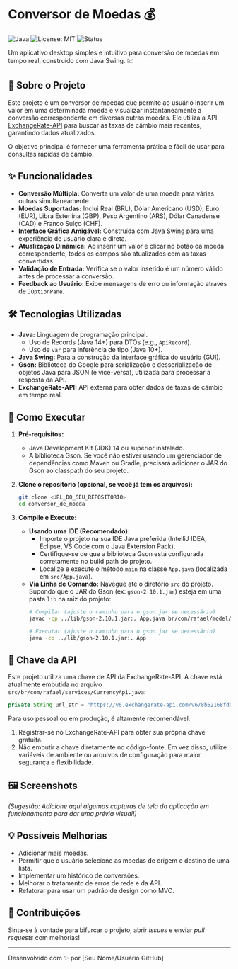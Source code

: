 # Conversor de Moedas 💰

![Java](https://img.shields.io/badge/Java-14%2B-blue?style=for-the-badge&logo=openjdk)
![License: MIT](https://img.shields.io/badge/License-MIT-yellow.svg?style=for-the-badge)
![Status](https://img.shields.io/badge/Status-Em%20Desenvolvimento-green?style=for-the-badge)

Um aplicativo desktop simples e intuitivo para conversão de moedas em tempo real, construído com Java Swing. 💹

## 📖 Sobre o Projeto

Este projeto é um conversor de moedas que permite ao usuário inserir um valor em uma determinada moeda e visualizar instantaneamente a conversão correspondente em diversas outras moedas. Ele utiliza a API [ExchangeRate-API](https://www.exchangerate-api.com/) para buscar as taxas de câmbio mais recentes, garantindo dados atualizados.

O objetivo principal é fornecer uma ferramenta prática e fácil de usar para consultas rápidas de câmbio.

## ✨ Funcionalidades

*   **Conversão Múltipla:** Converta um valor de uma moeda para várias outras simultaneamente.
*   **Moedas Suportadas:** Inclui Real (BRL), Dólar Americano (USD), Euro (EUR), Libra Esterlina (GBP), Peso Argentino (ARS), Dólar Canadense (CAD) e Franco Suíço (CHF).
*   **Interface Gráfica Amigável:** Construída com Java Swing para uma experiência de usuário clara e direta.
*   **Atualização Dinâmica:** Ao inserir um valor e clicar no botão da moeda correspondente, todos os campos são atualizados com as taxas convertidas.
*   **Validação de Entrada:** Verifica se o valor inserido é um número válido antes de processar a conversão.
*   **Feedback ao Usuário:** Exibe mensagens de erro ou informação através de `JOptionPane`.

## 🛠️ Tecnologias Utilizadas

*   **Java:** Linguagem de programação principal.
    *   Uso de Records (Java 14+) para DTOs (e.g., `ApiRecord`).
    *   Uso de `var` para inferência de tipo (Java 10+).
*   **Java Swing:** Para a construção da interface gráfica do usuário (GUI).
*   **Gson:** Biblioteca do Google para serialização e desserialização de objetos Java para JSON (e vice-versa), utilizada para processar a resposta da API.
*   **ExchangeRate-API:** API externa para obter dados de taxas de câmbio em tempo real.

## 🚀 Como Executar

1.  **Pré-requisitos:**
    *   Java Development Kit (JDK) 14 ou superior instalado.
    *   A biblioteca Gson. Se você não estiver usando um gerenciador de dependências como Maven ou Gradle, precisará adicionar o JAR do Gson ao classpath do seu projeto.

2.  **Clone o repositório (opcional, se você já tem os arquivos):**
    ```bash
    git clone <URL_DO_SEU_REPOSITORIO>
    cd conversor_de_moeda
    ```

3.  **Compile e Execute:**
    *   **Usando uma IDE (Recomendado):**
        *   Importe o projeto na sua IDE Java preferida (IntelliJ IDEA, Eclipse, VS Code com o Java Extension Pack).
        *   Certifique-se de que a biblioteca Gson está configurada corretamente no build path do projeto.
        *   Localize e execute o método `main` na classe `App.java` (localizada em `src/App.java`).
    *   **Via Linha de Comando:**
        Navegue até o diretório `src` do projeto. Supondo que o JAR do Gson (ex: `gson-2.10.1.jar`) esteja em uma pasta `lib` na raiz do projeto:
        ```bash
        # Compilar (ajuste o caminho para o gson.jar se necessário)
        javac -cp ../lib/gson-2.10.1.jar:. App.java br/com/rafael/model/Moeda.java br/com/rafael/services/CurrencyApi.java br/com/rafael/services/ApiRecord.java br/com/rafael/view/Separador.java

        # Executar (ajuste o caminho para o gson.jar se necessário)
        java -cp ../lib/gson-2.10.1.jar:. App
        ```

## 🔑 Chave da API

Este projeto utiliza uma chave de API da ExchangeRate-API. A chave está atualmente embutida no arquivo `src/br/com/rafael/services/CurrencyApi.java`:

```java
private String url_str = "https://v6.exchangerate-api.com/v6/8b52168fd0c4e0fc3076840e/latest/";
```

Para uso pessoal ou em produção, é altamente recomendável:
1.  Registrar-se no ExchangeRate-API para obter sua própria chave gratuita.
2.  Não embutir a chave diretamente no código-fonte. Em vez disso, utilize variáveis de ambiente ou arquivos de configuração para maior segurança e flexibilidade.

## 🖼️ Screenshots

*(Sugestão: Adicione aqui algumas capturas de tela da aplicação em funcionamento para dar uma prévia visual!)*

## 💡 Possíveis Melhorias

*   Adicionar mais moedas.
*   Permitir que o usuário selecione as moedas de origem e destino de uma lista.
*   Implementar um histórico de conversões.
*   Melhorar o tratamento de erros de rede e da API.
*   Refatorar para usar um padrão de design como MVC.

## 🤝 Contribuições

Sinta-se à vontade para bifurcar o projeto, abrir *issues* e enviar *pull requests* com melhorias!

---

Desenvolvido com ✨ por [Seu Nome/Usuário GitHub]